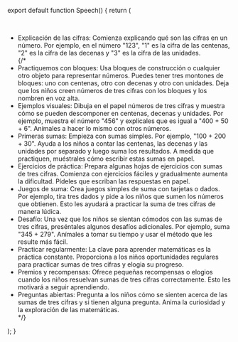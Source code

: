 export default function Speech() {
  return (
    <div className="">
      <div className="speech-bubble p-4 rounded-lg bg-blue-400 text-black">  
      <ul className="">
              <li>Explicación de las cifras: Comienza explicando qué son las cifras en un número. Por ejemplo, en el número "123", "1" es la cifra de las centenas, "2" es la cifra de las decenas y "3" es la cifra de las unidades.</li>
              {/* <li>Practiquemos con bloques: Usa bloques de construcción o cualquier otro objeto para representar números. Puedes tener tres montones de bloques: uno con centenas, otro con decenas y otro con unidades. Deja que los niños creen números de tres cifras con los bloques y los nombren en voz alta.</li>
              <li>Ejemplos visuales: Dibuja en el papel números de tres cifras y muestra cómo se pueden descomponer en centenas, decenas y unidades. Por ejemplo, muestra el número "456" y explícales que es igual a "400 + 50 + 6". Anímales a hacer lo mismo con otros números.</li>
              <li>Primeras sumas: Empieza con sumas simples. Por ejemplo, "100 + 200 + 30". Ayuda a los niños a contar las centenas, las decenas y las unidades por separado y luego suma los resultados. A medida que practiquen, muéstrales cómo escribir estas sumas en papel.</li>
              <li>Ejercicios de práctica: Prepara algunas hojas de ejercicios con sumas de tres cifras. Comienza con ejercicios fáciles y gradualmente aumenta la dificultad. Pídeles que escriban las respuestas en papel.</li>
              <li>Juegos de suma: Crea juegos simples de suma con tarjetas o dados. Por ejemplo, tira tres dados y pide a los niños que sumen los números que obtienen. Esto les ayudará a practicar la suma de tres cifras de manera lúdica.</li>
              <li>Desafío: Una vez que los niños se sientan cómodos con las sumas de tres cifras, preséntales algunos desafíos adicionales. Por ejemplo, suma "345 + 279". Anímales a tomar su tiempo y usar el método que les resulte más fácil.</li>
              <li>Practicar regularmente: La clave para aprender matemáticas es la práctica constante. Proporciona a los niños oportunidades regulares para practicar sumas de tres cifras y elogia su progreso.</li>
              <li>Premios y recompensas: Ofrece pequeñas recompensas o elogios cuando los niños resuelvan sumas de tres cifras correctamente. Esto les motivará a seguir aprendiendo.</li>
              <li>Preguntas abiertas: Pregunta a los niños cómo se sienten acerca de las sumas de tres cifras y si tienen alguna pregunta. Anima la curiosidad y la exploración de las matemáticas.</li> */}
            </ul> 
      </div>
    </div>
  );
}
